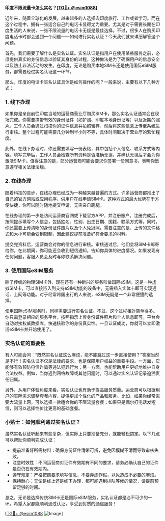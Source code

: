 **印度不限流量卡怎么实名？[[TG💪+ @esim1088](https://t.me/s/esim1088)]**

近年来，随着全球化的发展，越来越多的人选择去印度旅行、工作或者学习。而在这个过程中，拥有一张适合自己的电话卡显得尤为重要。尤其是对于需要长期在印度生活的人来说，一张不限流量的电话卡无疑是最佳选择。不过，很多人在购买印度电话卡时都会遇到一个问题——如何进行实名认证？今天我们就来详细解答这个问题。

首先，我们需要了解什么是实名认证。实名认证是指用户在使用某些服务之前，必须提供真实的身份信息以验证其身份的过程。这种做法是为了确保用户的信息安全以及防止非法活动的发生。在印度，无论是购买本地SIM卡还是使用国际eSIM服务，都需要经过实名认证这一环节。

那么，印度的电话卡实名认证具体是如何操作的呢？一般来说，主要有以下几种方式：

### 1. 线下办理

如果你是亲自前往印度当地的运营商营业厅购买SIM卡，那么实名认证通常会在现场完成。你需要携带有效的身份证件（如护照、印度本地身份证等）以及近期的照片。工作人员会通过扫描你的证件信息并拍照留存，然后将这些信息上传至系统进行审核。整个过程可能需要几分钟到半小时不等，具体时间取决于营业厅的繁忙程度。

此外，在线下办理时，你还需要填写一份表格，其中包括个人信息、联系方式等内容。填写完毕后，工作人员会检查所有资料是否准确无误，并确认无误后才会为你激活SIM卡。值得注意的是，部分运营商可能会要求你签署一份同意书，表明你愿意遵守相关法律法规。

### 2. 在线办理

随着科技的进步，在线办理已经成为一种越来越普遍的方式。许多运营商都推出了自己的官方网站或应用程序，供用户在线申请SIM卡。这种方式的最大优势在于方便快捷，你可以随时随地提交申请，无需亲自跑腿。

在线办理的第一步是访问运营商官网或下载官方APP，并注册账户。注册完成后，按照提示填写个人信息，包括姓名、性别、出生日期、国籍、联系方式等。同时，你还需要上传清晰的身份证件照片以及个人免冠照。需要注意的是，上传的文件格式和大小可能会受到限制，因此建议提前准备好符合要求的材料。

提交完资料后，运营商会对你的信息进行审核。审核通过后，他们会将SIM卡邮寄给你。在此期间，你可能还会收到短信通知，告知你具体的进度情况。如果发现有任何问题，客服人员会及时与你联系解决问题。

### 3. 使用国际eSIM服务

除了传统的物理SIM卡外，现在还有一种新兴的服务叫做国际eSIM。这是一种虚拟SIM卡，可以直接嵌入到支持eSIM功能的设备中，无需插入实体卡即可实现通话、上网等功能。对于经常跨国出行的人来说，eSIM无疑是一个非常便捷的选择。

使用国际eSIM服务时，同样需要进行实名认证。不过，这个过程相对简单得多。你只需登录相应的服务平台，按照指示上传身份证件照片和个人信息即可。平台会自动对接权威数据库，快速核验你的身份真实性。一旦认证成功，你就可以立即激活eSIM卡并开始使用了。

### 实名认证的重要性

有人可能会问：“既然实名认证这么麻烦，能不能跳过这一步直接使用？”答案当然是不行！实名认证不仅是法律的要求，也是保障用户权益的重要手段。一方面，它能够有效预防电信诈骗等违法犯罪行为；另一方面，也能帮助用户更好地维护自身合法权益。例如，当你遇到网络故障或其他问题时，可以通过实名认证记录追溯责任归属。

另外，从用户体验角度来看，实名认证也有助于提高服务质量。运营商可以根据用户的实际需求调整套餐内容，提供更加个性化的产品和服务。比如，如果你经常需要大流量上网，可以选择一款适合你的不限流量套餐；如果只是偶尔打电话发短信，则可以选择性价比更高的基础套餐。

### 小贴士：如何顺利通过实名认证？

虽然实名认证听起来有些复杂，但实际上只要准备充分，就能轻松搞定。以下几点可以帮助你顺利完成认证：

- 提前准备好所需材料：确保身份证件清晰可辨，避免因模糊不清而导致审核失败。
- 注意时效性：不同运营商对证件有效期有不同的要求，请务必确认自己的证件是否仍在有效期内。
- 遵守规定：严格按照要求填写信息，不要弄虚作假，以免造成不必要的麻烦。
- 保持耐心：无论是线上还是线下办理，都可能遇到排队等候的情况，请提前预留足够的时间。

总之，无论是选择传统SIM卡还是国际eSIM服务，实名认证都是必不可少的一环。希望大家都能顺利通过认证，享受到优质的通信服务！

[[TG💪+ @esim1088](https://t.me/s/esim1088) ![Image](https://i.postimg.cc/4NQfJmqS/Snipaste-2025-05-13-00-14-12.png)]